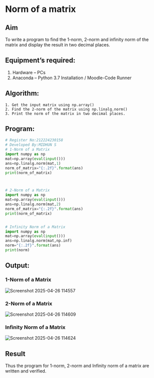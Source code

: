 # Norm of a matrix
## Aim
To write a program to find the 1-norm, 2-norm and infinity norm of the matrix and display the result in two decimal places.
## Equipment’s required:
1.	Hardware – PCs
2.	Anaconda – Python 3.7 Installation / Moodle-Code Runner
## Algorithm:
	1. Get the input matrix using np.array()   
    2. Find the 2-norm of the matrix using np.linalg.norm()
	3. Print the norm of the matrix in two decimal places.
## Program:
```Python
# Register No:212224230158
# Developed By:MIDHUN S
# 1-Norm of a Matrix
import numpy as np
mat=np.array(eval(input()))
ans=np.linalg.norm(mat,1)
norm_of_matrix="{:.2f}".format(ans)
print(norm_of_matrix)



# 2-Norm of a Matrix
import numpy as np
mat=np.array(eval(input()))
ans=np.linalg.norm(mat,2)
norm_of_matrix="{:.2f}".format(ans)
print(norm_of_matrix)


# Infinity Norm of a Matrix
import numpy as np
mat=np.array(eval(input()))
ans=np.linalg.norm(mat,np.inf)
norm="{:.2f}".format(ans)
print(norm)

```
## Output:
### 1-Norm of a Matrix
![Screenshot 2025-04-26 114557](https://github.com/user-attachments/assets/60a4062e-a281-47cb-8ca4-171847554c38)

### 2-Norm of a Matrix
![Screenshot 2025-04-26 114609](https://github.com/user-attachments/assets/d13e6573-01cf-4850-b638-86b9f5964272)

### Infinity Norm of a Matrix
![Screenshot 2025-04-26 114624](https://github.com/user-attachments/assets/fb533ab4-c517-4ea3-8ef9-00503ef43ab9)

## Result
Thus the program for 1-norm, 2-norm and Infinity norm of a matrix are written and verified.

